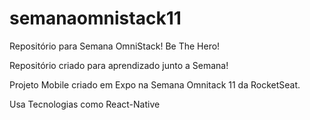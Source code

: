 # semanaomnistack11
Repositório para Semana OmniStack! Be The Hero!

Repositório criado para aprendizado junto a Semana!

Projeto Mobile criado em Expo na Semana Omnitack 11 da RocketSeat.

Usa Tecnologias como React-Native
